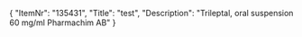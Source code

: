 {
  "ItemNr": "135431",
  "Title": "test",
  "Description": "Trileptal, oral suspension 60 mg/ml Pharmachim AB"
}